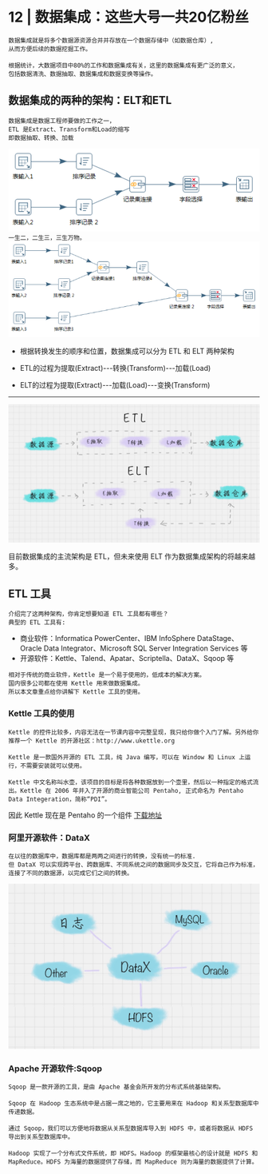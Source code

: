 # 12 | 数据集成：这些大号一共20亿粉丝
    数据集成就是将多个数据源资源合并并存放在一个数据存储中（如数据仓库）,
    从而方便后续的数据挖掘工作。

    根据统计，大数据项目中80%的工作和数据集成有关，这里的数据集成有更广泛的意义，
    包括数据清洗、数据抽取、数据集成和数据变换等操作。

## 数据集成的两种的架构：ELT和ETL
    数据集成是数据工程师要做的工作之一，
    ETL 是Extract、Transform和Load的缩写
    即数据抽取、转换、加载

![avatar](./../images/dataAssemble01.png)
`一生二，二生三，三生万物。`
![avatar](./../images/dataAssemble02.png)
-   根据转换发生的顺序和位置，数据集成可以分为 ETL 和 ELT 两种架构

-    ETL的过程为提取(Extract)---转换(Transform)---加载(Load)
-    ELT的过程为提取(Extract)---加载(Load)---变换(Transform)
----------------
![avatar](./../images/ETL_ELT.jpg)

目前数据集成的主流架构是 ETL，但未来使用 ELT 作为数据集成架构的将越来越多。

## ETL 工具
    介绍完了这两种架构，你肯定想要知道 ETL 工具都有哪些？
    典型的 ETL 工具有:
-   商业软件：Informatica PowerCenter、IBM InfoSphere DataStage、Oracle Data Integrator、Microsoft SQL Server Integration Services 等
-    开源软件：Kettle、Talend、Apatar、Scriptella、DataX、Sqoop 等
    
    相对于传统的商业软件，Kettle 是一个易于使用的，低成本的解决方案。
    国内很多公司都在使用 Kettle 用来做数据集成。
    所以本文章重点给你讲解下 Kettle 工具的使用。

### Kettle 工具的使用
    Kettle 的控件比较多，内容无法在一节课内容中完整呈现，我只给你做个入门了解。另外给你推荐一个 Kettle 的开源社区：http://www.ukettle.org 

    Kettle 是一款国外开源的 ETL 工具，纯 Java 编写，可以在 Window 和 Linux 上运行，不需要安装就可以使用。
    
    Kettle 中文名称叫水壶，该项目的目标是将各种数据放到一个壶里，然后以一种指定的格式流出。Kettle 在 2006 年并入了开源的商业智能公司 Pentaho, 正式命名为 Pentaho Data Integeration，简称“PDI”。
因此 Kettle 现在是 Pentaho 的一个组件 [下载地址][1]




### 阿里开源软件：DataX    
    在以往的数据库中，数据库都是两两之间进行的转换，没有统一的标准.
    但 DataX 可以实现跨平台、跨数据库、不同系统之间的数据同步及交互，它将自己作为标准，连接了不同的数据源，以完成它们之间的转换。

![avatar](./../images/DataAssemble004.jpg)

### Apache 开源软件:Sqoop
    Sqoop 是一款开源的工具，是由 Apache 基金会所开发的分布式系统基础架构。
    
    Sqoop 在 Hadoop 生态系统中是占据一席之地的，它主要用来在 Hadoop 和关系型数据库中传递数据。
    
    通过 Sqoop，我们可以方便地将数据从关系型数据库导入到 HDFS 中，或者将数据从 HDFS 导出到关系型数据库中。
    
    Hadoop 实现了一个分布式文件系统，即 HDFS。Hadoop 的框架最核心的设计就是 HDFS 和 MapReduce。HDFS 为海量的数据提供了存储，而 MapReduce 则为海量的数据提供了计算。

[1]:https://community.hitachivantara.com/docs/DOC-1009855